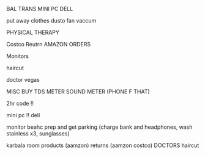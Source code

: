 
BAL TRANS
MINI PC
DELL

put away clothes
dusto fan
vaccum

PHYSICAL THERAPY


Costco Reutrn
AMAZON ORDERS

Monitors

haircut

doctor
vegas


MISC BUY
	TDS METER
	SOUND METER (PHONE F THAT)




2hr code !!

mini pc !!
dell

monitor
beahc prep and get parking (charge bank and headphones, wash stainless x3, sunglasses)

karbala
room
products (aamzon)
returns (aamzon costco)
DOCTORS 
haircut